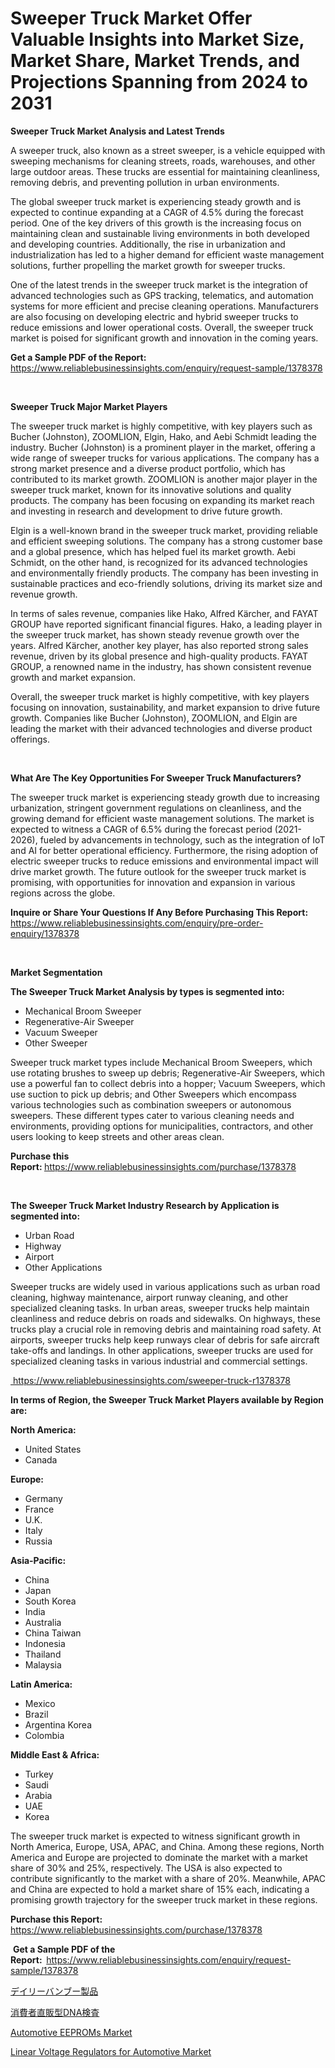<p><h1>Sweeper Truck Market Offer Valuable Insights into Market Size, Market Share, Market Trends, and Projections Spanning from 2024 to 2031</h1></p><p><strong>Sweeper Truck Market Analysis and Latest Trends</strong></p>
<p><p>A sweeper truck, also known as a street sweeper, is a vehicle equipped with sweeping mechanisms for cleaning streets, roads, warehouses, and other large outdoor areas. These trucks are essential for maintaining cleanliness, removing debris, and preventing pollution in urban environments.</p><p>The global sweeper truck market is experiencing steady growth and is expected to continue expanding at a CAGR of 4.5% during the forecast period. One of the key drivers of this growth is the increasing focus on maintaining clean and sustainable living environments in both developed and developing countries. Additionally, the rise in urbanization and industrialization has led to a higher demand for efficient waste management solutions, further propelling the market growth for sweeper trucks.</p><p>One of the latest trends in the sweeper truck market is the integration of advanced technologies such as GPS tracking, telematics, and automation systems for more efficient and precise cleaning operations. Manufacturers are also focusing on developing electric and hybrid sweeper trucks to reduce emissions and lower operational costs. Overall, the sweeper truck market is poised for significant growth and innovation in the coming years.</p></p>
<p><strong>Get a Sample PDF of the Report:&nbsp;</strong> <a href="https://www.reliablebusinessinsights.com/enquiry/request-sample/1378378">https://www.reliablebusinessinsights.com/enquiry/request-sample/1378378</a></p>
<p>&nbsp;</p>
<p><strong>Sweeper Truck Major Market Players</strong></p>
<p><p>The sweeper truck market is highly competitive, with key players such as Bucher (Johnston), ZOOMLION, Elgin, Hako, and Aebi Schmidt leading the industry. Bucher (Johnston) is a prominent player in the market, offering a wide range of sweeper trucks for various applications. The company has a strong market presence and a diverse product portfolio, which has contributed to its market growth. ZOOMLION is another major player in the sweeper truck market, known for its innovative solutions and quality products. The company has been focusing on expanding its market reach and investing in research and development to drive future growth.</p><p>Elgin is a well-known brand in the sweeper truck market, providing reliable and efficient sweeping solutions. The company has a strong customer base and a global presence, which has helped fuel its market growth. Aebi Schmidt, on the other hand, is recognized for its advanced technologies and environmentally friendly products. The company has been investing in sustainable practices and eco-friendly solutions, driving its market size and revenue growth.</p><p>In terms of sales revenue, companies like Hako, Alfred Kärcher, and FAYAT GROUP have reported significant financial figures. Hako, a leading player in the sweeper truck market, has shown steady revenue growth over the years. Alfred Kärcher, another key player, has also reported strong sales revenue, driven by its global presence and high-quality products. FAYAT GROUP, a renowned name in the industry, has shown consistent revenue growth and market expansion.</p><p>Overall, the sweeper truck market is highly competitive, with key players focusing on innovation, sustainability, and market expansion to drive future growth. Companies like Bucher (Johnston), ZOOMLION, and Elgin are leading the market with their advanced technologies and diverse product offerings.</p></p>
<p>&nbsp;</p>
<p><strong>What Are The Key Opportunities For Sweeper Truck Manufacturers?</strong></p>
<p><p>The sweeper truck market is experiencing steady growth due to increasing urbanization, stringent government regulations on cleanliness, and the growing demand for efficient waste management solutions. The market is expected to witness a CAGR of 6.5% during the forecast period (2021-2026), fueled by advancements in technology, such as the integration of IoT and AI for better operational efficiency. Furthermore, the rising adoption of electric sweeper trucks to reduce emissions and environmental impact will drive market growth. The future outlook for the sweeper truck market is promising, with opportunities for innovation and expansion in various regions across the globe.</p></p>
<p><strong>Inquire or Share Your Questions If Any Before Purchasing This Report:</strong> <a href="https://www.reliablebusinessinsights.com/enquiry/pre-order-enquiry/1378378">https://www.reliablebusinessinsights.com/enquiry/pre-order-enquiry/1378378</a></p>
<p>&nbsp;</p>
<p><strong>Market Segmentation</strong></p>
<p><strong>The Sweeper Truck Market Analysis by types is segmented into:</strong></p>
<p><ul><li>Mechanical Broom Sweeper</li><li>Regenerative-Air Sweeper</li><li>Vacuum Sweeper</li><li>Other Sweeper</li></ul></p>
<p><p>Sweeper truck market types include Mechanical Broom Sweepers, which use rotating brushes to sweep up debris; Regenerative-Air Sweepers, which use a powerful fan to collect debris into a hopper; Vacuum Sweepers, which use suction to pick up debris; and Other Sweepers which encompass various technologies such as combination sweepers or autonomous sweepers. These different types cater to various cleaning needs and environments, providing options for municipalities, contractors, and other users looking to keep streets and other areas clean.</p></p>
<p><strong>Purchase this Report:&nbsp;</strong><a href="https://www.reliablebusinessinsights.com/purchase/1378378">https://www.reliablebusinessinsights.com/purchase/1378378</a></p>
<p>&nbsp;</p>
<p><strong>The Sweeper Truck Market Industry Research by Application is segmented into:</strong></p>
<p><ul><li>Urban Road</li><li>Highway</li><li>Airport</li><li>Other Applications</li></ul></p>
<p><p>Sweeper trucks are widely used in various applications such as urban road cleaning, highway maintenance, airport runway cleaning, and other specialized cleaning tasks. In urban areas, sweeper trucks help maintain cleanliness and reduce debris on roads and sidewalks. On highways, these trucks play a crucial role in removing debris and maintaining road safety. At airports, sweeper trucks help keep runways clear of debris for safe aircraft take-offs and landings. In other applications, sweeper trucks are used for specialized cleaning tasks in various industrial and commercial settings.</p></p>
<p><a href="https://www.reliablebusinessinsights.com/sweeper-truck-r1378378">&nbsp;https://www.reliablebusinessinsights.com/sweeper-truck-r1378378</a></p>
<p><strong>In terms of Region, the Sweeper Truck Market Players available by Region are:</strong></p>
<p>
    <p> <strong> North America: </strong>
        <ul>
            <li>United States</li>
            <li>Canada</li>
        </ul>
        </p> 
    <p> <strong> Europe: </strong>
        <ul>
            <li>Germany</li>
            <li>France</li>
            <li>U.K.</li>
            <li>Italy</li>
            <li>Russia</li>
        </ul>
        </p> 
    <p> <strong> Asia-Pacific: </strong>
        <ul>
            <li>China</li>
            <li>Japan</li>
            <li>South Korea</li>
            <li>India</li>
            <li>Australia</li>
            <li>China Taiwan</li>
            <li>Indonesia</li>
            <li>Thailand</li>
            <li>Malaysia</li>
        </ul>
        </p> 
    <p> <strong> Latin America: </strong>
        <ul>
            <li>Mexico</li>
            <li>Brazil</li>
            <li>Argentina Korea</li>
            <li>Colombia</li>
        </ul>
        </p> 
    <p> <strong> Middle East & Africa: </strong>
        <ul>
            <li>Turkey</li>
            <li>Saudi</li>
            <li>Arabia</li>
            <li>UAE</li>
            <li>Korea</li>
        </ul>
    </p>
    </p>
<p><p>The sweeper truck market is expected to witness significant growth in North America, Europe, USA, APAC, and China. Among these regions, North America and Europe are projected to dominate the market with a market share of 30% and 25%, respectively. The USA is also expected to contribute significantly to the market with a share of 20%. Meanwhile, APAC and China are expected to hold a market share of 15% each, indicating a promising growth trajectory for the sweeper truck market in these regions.</p></p>
<p><strong>Purchase this Report: </strong><a href="https://www.reliablebusinessinsights.com/purchase/1378378">https://www.reliablebusinessinsights.com/purchase/1378378</a></p>
<p>&nbsp;<strong>Get a Sample PDF of the Report:&nbsp;&nbsp;</strong><a href="https://www.reliablebusinessinsights.com/enquiry/request-sample/1378378">https://www.reliablebusinessinsights.com/enquiry/request-sample/1378378</a></p>
<p><strong></strong></p>
<p><p><a href="https://github.com/alyle7648/Market-Research-Report-List-1/blob/main/2036917120415.md">デイリーバンブー製品</a></p><p><a href="https://github.com/leigh4852023/Market-Research-Report-List-1/blob/main/9613062120416.md">消費者直販型DNA検査</a></p><p><a href="https://github.com/joannagoyvaerts/Market-Research-Report-List-3/blob/main/automotive-eeproms-market.md">Automotive EEPROMs Market</a></p><p><a href="https://github.com/abdelrhmankishk22/Market-Research-Report-List-4/blob/main/linear-voltage-regulators-for-automotive-market.md">Linear Voltage Regulators for Automotive Market</a></p></p>